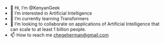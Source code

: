 - 👋 Hi, I’m @KenyanGeek
- 👀 I’m interested in Artificial Intelligence
- 🌱 I’m currently learning Transformers
- 💞️ I’m looking to collaborate on applications of Artificial Intelligence that can scale to at least 1 billion people.
- 📫 How to reach me chegeherman@gmail.com

<!---
KenyanGeek/KenyanGeek is a ✨ special ✨ repository because its `README.md` (this file) appears on your GitHub profile.
You can click the Preview link to take a look at your changes.
--->
